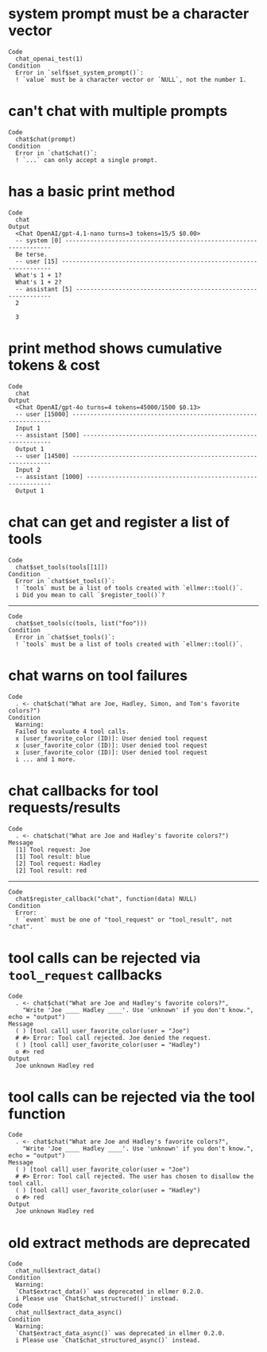 # system prompt must be a character vector

    Code
      chat_openai_test(1)
    Condition
      Error in `self$set_system_prompt()`:
      ! `value` must be a character vector or `NULL`, not the number 1.

# can't chat with multiple prompts

    Code
      chat$chat(prompt)
    Condition
      Error in `chat$chat()`:
      ! `...` can only accept a single prompt.

# has a basic print method

    Code
      chat
    Output
      <Chat OpenAI/gpt-4.1-nano turns=3 tokens=15/5 $0.00>
      -- system [0] ------------------------------------------------------------------
      Be terse.
      -- user [15] -------------------------------------------------------------------
      What's 1 + 1?
      What's 1 + 2?
      -- assistant [5] ---------------------------------------------------------------
      2
      
      3

# print method shows cumulative tokens & cost

    Code
      chat
    Output
      <Chat OpenAI/gpt-4o turns=4 tokens=45000/1500 $0.13>
      -- user [15000] ----------------------------------------------------------------
      Input 1
      -- assistant [500] -------------------------------------------------------------
      Output 1
      -- user [14500] ----------------------------------------------------------------
      Input 2
      -- assistant [1000] ------------------------------------------------------------
      Output 1

# chat can get and register a list of tools

    Code
      chat$set_tools(tools[[1]])
    Condition
      Error in `chat$set_tools()`:
      ! `tools` must be a list of tools created with `ellmer::tool()`.
      i Did you mean to call `$register_tool()`?

---

    Code
      chat$set_tools(c(tools, list("foo")))
    Condition
      Error in `chat$set_tools()`:
      ! `tools` must be a list of tools created with `ellmer::tool()`.

# chat warns on tool failures

    Code
      . <- chat$chat("What are Joe, Hadley, Simon, and Tom's favorite colors?")
    Condition
      Warning:
      Failed to evaluate 4 tool calls.
      x [user_favorite_color (ID)]: User denied tool request
      x [user_favorite_color (ID)]: User denied tool request
      x [user_favorite_color (ID)]: User denied tool request
      i ... and 1 more.

# chat callbacks for tool requests/results

    Code
      . <- chat$chat("What are Joe and Hadley's favorite colors?")
    Message
      [1] Tool request: Joe
      [1] Tool result: blue
      [2] Tool request: Hadley
      [2] Tool result: red

---

    Code
      chat$register_callback("chat", function(data) NULL)
    Condition
      Error:
      ! `event` must be one of "tool_request" or "tool_result", not "chat".

# tool calls can be rejected via `tool_request` callbacks

    Code
      . <- chat$chat("What are Joe and Hadley's favorite colors?",
        "Write 'Joe ____ Hadley ____'. Use 'unknown' if you don't know.", echo = "output")
    Message
      ( ) [tool call] user_favorite_color(user = "Joe")
      # #> Error: Tool call rejected. Joe denied the request.
      ( ) [tool call] user_favorite_color(user = "Hadley")
      o #> red
    Output
      Joe unknown Hadley red

# tool calls can be rejected via the tool function

    Code
      . <- chat$chat("What are Joe and Hadley's favorite colors?",
        "Write 'Joe ____ Hadley ____'. Use 'unknown' if you don't know.", echo = "output")
    Message
      ( ) [tool call] user_favorite_color(user = "Joe")
      # #> Error: Tool call rejected. The user has chosen to disallow the tool call.
      ( ) [tool call] user_favorite_color(user = "Hadley")
      o #> red
    Output
      Joe unknown Hadley red

# old extract methods are deprecated

    Code
      chat_null$extract_data()
    Condition
      Warning:
      `Chat$extract_data()` was deprecated in ellmer 0.2.0.
      i Please use `Chat$chat_structured()` instead.
    Code
      chat_null$extract_data_async()
    Condition
      Warning:
      `Chat$extract_data_async()` was deprecated in ellmer 0.2.0.
      i Please use `Chat$chat_structured_async()` instead.

